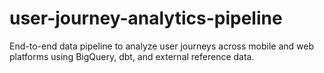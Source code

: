 # user-journey-analytics-pipeline
End-to-end data pipeline to analyze user journeys across mobile and web platforms using BigQuery, dbt, and external reference data.
